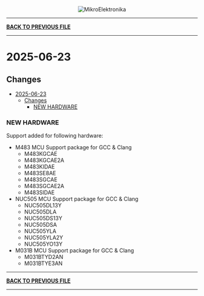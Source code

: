 <p align="center">
  <img src="http://www.mikroe.com/img/designs/beta/logo_small.png?raw=true" alt="MikroElektronika"/>
</p>

---

**[BACK TO PREVIOUS FILE](../changelog.md)**

---

# 2025-06-23

## Changes

- [2025-06-23](#2025-06-23)
  - [Changes](#changes)
    - [NEW HARDWARE](#new-hardware)

### NEW HARDWARE

Support added for following hardware:

+ M483 MCU Support package for GCC & Clang
  + M483KGCAE
  + M483KGCAE2A
  + M483KIDAE
  + M483SE8AE
  + M483SGCAE
  + M483SGCAE2A
  + M483SIDAE
+ NUC505 MCU Support package for GCC & Clang
  + NUC505DL13Y
  + NUC505DLA
  + NUC505DS13Y
  + NUC505DSA
  + NUC505YLA
  + NUC505YLA2Y
  + NUC505YO13Y
+ M031B MCU Support package for GCC & Clang
  + M031BTYD2AN
  + M031BTYE3AN

---

**[BACK TO PREVIOUS FILE](../changelog.md)**

---
